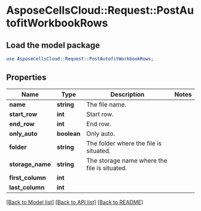 # AsposeCellsCloud::Request::PostAutofitWorkbookRows 

## Load the model package
```perl
use AsposeCellsCloud::Request::PostAutofitWorkbookRows;
```

## Properties
Name | Type | Description | Notes
------------ | ------------- | ------------- | -------------
**name** | **string** | The file name. |
**start_row** | **int** | Start row. |
**end_row** | **int** | End row. |
**only_auto** | **boolean** | Only auto. |
**folder** | **string** | The folder where the file is situated. |
**storage_name** | **string** | The storage name where the file is situated. |
**first_column** | **int** |  |
**last_column** | **int** |  |  

[[Back to Model list]](../README.md#documentation-for-requests) [[Back to API list]](../README.md#documentation-for-api-endpoints) [[Back to README]](../README.md)

